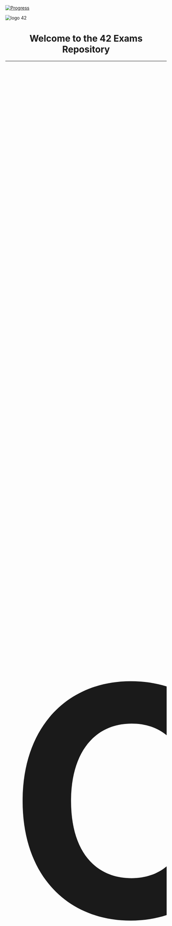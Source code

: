 [![Progress](https://img.shields.io/badge/Progress-In%20Progress-yellow)](https://github.com/DevAwizard/Exams_42) 

![logo 42](https://github.com/DevAwizard/Exams_42/assets/153505451/87d33eb6-ece1-43cd-92c7-d64152cc4968)



<div align="center">
<h1>Welcome to the 42 Exams Repository</h1>
</div>


<div align="center">
  <table>
    <tr>
      <th align="center"><span style="font-size:1000px">📚 Common Core Exams</span></th>
    </tr>
    <tr>
      <td>

| 💻 [Exam Guide](https://github.com/DevAwizard/Exams_42/blob/main/.github/Exam_Guide/README.md) | 📘 [Exam Rank 02](https://github.com/DevAwizard/Exams_42/tree/main/.github/Exam_rank_2) | 📒 [Exam Rank 03](https://github.com/DevAwizard/Exams_42/tree/main/.github/Exam_rank_3) | 📙 [Exam Rank 04](https://github.com/DevAwizard/Exams_42/tree/main/.github/Exam_rank_4) | 📗 [Exam Rank 05](https://github.com/DevAwizard/Exams_42/tree/main/.github/Exam_rank_5) | 📕 [Exam Rank 06](https://github.com/DevAwizard/Exams_42/tree/main/.github/Exam_rank_6) |
|--|--|--|--|--|--|

</td>
</tr>
</table>
</div>



---
